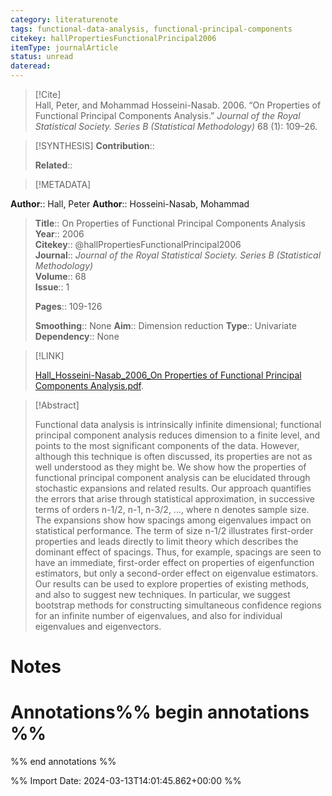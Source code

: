 ```yaml
---
category: literaturenote
tags: functional-data-analysis, functional-principal-components
citekey: hallPropertiesFunctionalPrincipal2006
itemType: journalArticle
status: unread  
dateread:  
---
```


> [!Cite]  
> Hall, Peter, and Mohammad Hosseini-Nasab. 2006. “On Properties of Functional Principal Components Analysis.” _Journal of the Royal Statistical Society. Series B (Statistical Methodology)_ 68 (1): 109–26.

> [!SYNTHESIS] 
>**Contribution**::
>
>**Related**:: 
>

> [!METADATA]  
>
**Author**:: Hall, Peter
**Author**:: Hosseini-Nasab, Mohammad<br>
> **Title**:: On Properties of Functional Principal Components Analysis    
> **Year**:: 2006     
> **Citekey**:: @hallPropertiesFunctionalPrincipal2006    
>**Journal**:: *Journal of the Royal Statistical Society. Series B (Statistical Methodology)*    
>**Volume**:: 68    
>**Issue**:: 1     
>    
>    
>     
> **Pages**:: 109-126    
>    
>**Smoothing**:: None
>**Aim**:: Dimension reduction
>**Type**:: Univariate
>**Dependency**:: None

> [!LINK] 
>
> [Hall_Hosseini-Nasab_2006_On Properties of Functional Principal Components Analysis.pdf](file:///Users/steven/Library/CloudStorage/GoogleDrive-steven.golovkine@ul.ie/My%20Drive/bibliography/Journal%20of%20the%20Royal%20Statistical%20Society.%20Series%20B%20(Statistical%20Methodology)/2006/Hall_Hosseini-Nasab_2006_On%20Properties%20of%20Functional%20Principal%20Components%20Analysis.pdf).

>[!Abstract]
>
>Functional data analysis is intrinsically infinite dimensional; functional principal component analysis reduces dimension to a finite level, and points to the most significant components of the data. However, although this technique is often discussed, its properties are not as well understood as they might be. We show how the properties of functional principal component analysis can be elucidated through stochastic expansions and related results. Our approach quantifies the errors that arise through statistical approximation, in successive terms of orders n-1/2, n-1, n-3/2, ..., where n denotes sample size. The expansions show how spacings among eigenvalues impact on statistical performance. The term of size n-1/2 illustrates first-order properties and leads directly to limit theory which describes the dominant effect of spacings. Thus, for example, spacings are seen to have an immediate, first-order effect on properties of eigenfunction estimators, but only a second-order effect on eigenvalue estimators. Our results can be used to explore properties of existing methods, and also to suggest new techniques. In particular, we suggest bootstrap methods for constructing simultaneous confidence regions for an infinite number of eigenvalues, and also for individual eigenvalues and eigenvectors.
>>


# Notes<br>
# Annotations%% begin annotations %%  
 
  
%% end annotations %%

%% Import Date: 2024-03-13T14:01:45.862+00:00 %%
